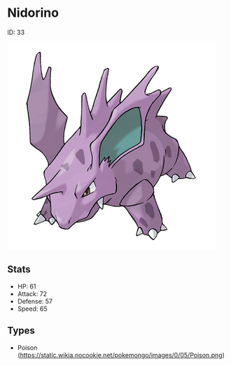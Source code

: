 # Nidorino


ID: 33

![](https://raw.githubusercontent.com/PokeAPI/sprites/master/sprites/pokemon/other/official-artwork/33.png "Nidorino")

## Stats


 - HP: 61
 - Attack: 72
 - Defense: 57
 - Speed: 65

## Types


 - Poison (https://static.wikia.nocookie.net/pokemongo/images/0/05/Poison.png)
